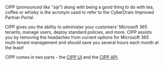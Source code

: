 <!-- markdownlint-disable-next-line MD041 -->
CIPP (*pronounced like "sip"*) along with being a good thing to do with tea, coffee or whisky is the acronym used to refer to the CyberDrain Improved Partner Portal.

CIPP gives you the ability to administer your customers' Microsoft 365 tenants, manage users, deploy standard policies, and more. CIPP assists you by removing the headaches from current options for Microsoft 365 multi-tenant management and should save you several hours each month at the least!

CIPP comes in two parts - the [CIPP UI](/docs/dev/CIPP/structure/) and the [CIPP API](/docs/dev/CIPP-API/).
